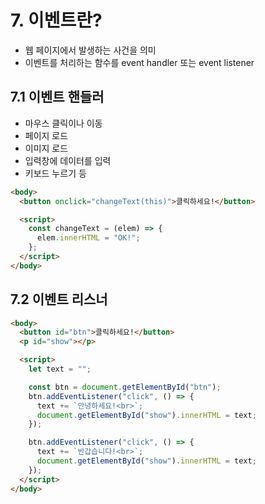 # 7. 이벤트란?

- 웹 페이지에서 발생하는 사건을 의미
- 이벤트를 처리하는 함수를 event handler 또는 event listener

## 7.1 이벤트 핸들러

- 마우스 클릭이나 이동
- 페이지 로드
- 이미지 로드
- 입력창에 데이터를 입력
- 키보드 누르기 등

```html
<body>
  <button onclick="changeText(this)">클릭하세요!</button>

  <script>
    const changeText = (elem) => {
      elem.innerHTML = "OK!";
    };
  </script>
</body>
```

## 7.2 이벤트 리스너

```html
<body>
  <button id="btn">클릭하세요!</button>
  <p id="show"></p>

  <script>
    let text = "";

    const btn = document.getElementById("btn");
    btn.addEventListener("click", () => {
      text += `안녕하세요!<br>`;
      document.getElementById("show").innerHTML = text;
    });

    btn.addEventListener("click", () => {
      text += `반갑습니다!<br>`;
      document.getElementById("show").innerHTML = text;
    });
  </script>
</body>
```
